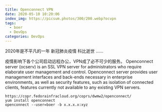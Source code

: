 ```yaml
---
title: Openconnect VPN
date: 2020-05-10 10:20:06
index_img: https://picsum.photos/300/200.webp?ocvpn
tags:
  - boer
  - DevOps
categories: DevOps
---
```

2020年是不平凡的一年
新冠肺炎疫情
科比逝世
......

疫情影响下各个公司启动远程办公，VPN成了必不可少的服务。
Openconnect server (ocserv) is an SSL VPN server for administrators who require elaborate user management and control. Openconnect server provides user management interfaces and back-ends necessary in enterprise environments, as well as security features, such as isolation of connected clients, features currently not available to any existing VPN servers.

<!-- more -->

```
https://copr.fedorainfracloud.org/coprs/dwmw2/openconnect/
yum install openconnect
openconnect --user=boer -b x.x.x.x:xyz
```